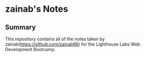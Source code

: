 # zainab's Notes
## Summary 

This repository contains all of the notes taken by zainab(https://github.com/zainab66) for the Lighthouse Labs Web Development Bootcamp.